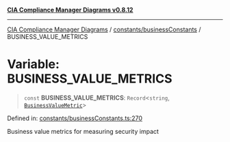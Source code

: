 [**CIA Compliance Manager Diagrams v0.8.12**](../../../README.md)

***

[CIA Compliance Manager Diagrams](../../../modules.md) / [constants/businessConstants](../README.md) / BUSINESS\_VALUE\_METRICS

# Variable: BUSINESS\_VALUE\_METRICS

> `const` **BUSINESS\_VALUE\_METRICS**: `Record`\<`string`, [`BusinessValueMetric`](../../../types/businessImpact/interfaces/BusinessValueMetric.md)\>

Defined in: [constants/businessConstants.ts:270](https://github.com/Hack23/cia-compliance-manager/blob/e7811142a771ec75716a7ce3a0d60f18cb91cd06/src/constants/businessConstants.ts#L270)

Business value metrics for measuring security impact
